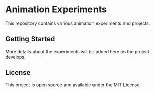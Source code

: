 # Animation Experiments

This repository contains various animation experiments and projects.

## Getting Started

More details about the experiments will be added here as the project develops.

## License

This project is open source and available under the MIT License. 